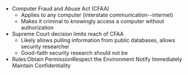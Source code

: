 - Computer Fraud and Abuse Act (CFAA)
	- Applies to any computer (interstate communication--internet)
	- Makes it criminal to knowingly access a computer without authorization
- Supreme Court decision limits reach of CFAA
	- Likely allows pulling information from public databases, allows security researcher
	- Good-faith security research should not be 
- Rules:Obtain PermissionRespect the Environment Notify Immediately Maintain Confidentiality